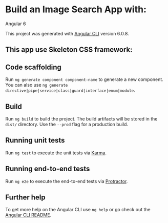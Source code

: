 # Build an Image Search App with:
Angular 6

This project was generated with [Angular CLI](https://github.com/angular/angular-cli) version 6.0.8.

## This app use Skeleton CSS framework: 

<link rel="stylesheet" href="https://cdnjs.cloudflare.com/ajax/libs/skeleton/2.0.4/skeleton.min.css">

## Code scaffolding

Run `ng generate component component-name` to generate a new component. You can also use `ng generate directive|pipe|service|class|guard|interface|enum|module`.

## Build

Run `ng build` to build the project. The build artifacts will be stored in the `dist/` directory. Use the `--prod` flag for a production build.

## Running unit tests

Run `ng test` to execute the unit tests via [Karma](https://karma-runner.github.io).

## Running end-to-end tests

Run `ng e2e` to execute the end-to-end tests via [Protractor](http://www.protractortest.org/).

## Further help

To get more help on the Angular CLI use `ng help` or go check out the [Angular CLI README](https://github.com/angular/angular-cli/blob/master/README.md).
